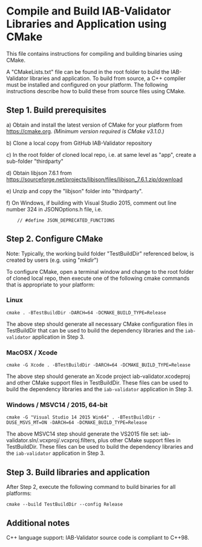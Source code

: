 # Compile and Build IAB-Validator Libraries and Application using CMake

This file contains instructions for compiling and building binaries using CMake.

A "CMakeLists.txt" file can be found in the root folder to build the IAB-Validator libraries and application.
To build from source, a C++ compiler must be installed and configured on your platform.
The following instructions describe how to build these from source files using CMake.

## Step 1. Build prerequisites

  a) Obtain and install the latest version of CMake for your platform from https://cmake.org. *(Minimum version required is CMake v3.1.0.)*
  
  b) Clone a local copy from GitHub IAB-Validator repository
  
  c) In the root folder of cloned local repo, i.e. at same level as "app", create a sub-folder "thirdparty"

  d) Obtain libjson 7.6.1 from https://sourceforge.net/projects/libjson/files/libjson_7.6.1.zip/download

  e) Unzip and copy the "libjson" folder into "thirdparty".

  f) On Windows, if building with Visual Studio 2015, comment out line number 324 in JSONOptions.h file, i.e.
  
        // #define JSON_DEPRECATED_FUNCTIONS

## Step 2. Configure CMake

Note: Typically, the working build folder "TestBuildDir" referenced below, is created by users (e.g. using "*mkdir*")
  
To configure CMake, open a terminal window and change to the root folder of cloned local repo, then execute one of the following cmake 
commands that is appropriate to your platform:

### Linux

    cmake . -BTestBuildDir -DARCH=64 -DCMAKE_BUILD_TYPE=Release

The above step should generate all necessary CMake configuration files in TestBuildDir that can be used to build the 
dependency libraries and the `iab-validator` application in Step 3.
             
### MacOSX / Xcode
  
    cmake -G Xcode . -BTestBuildDir -DARCH=64 -DCMAKE_BUILD_TYPE=Release

The above step should generate an Xcode project iab-validator.xcodeproj and other CMake support files in TestBuildDir.
These files can be used to build the dependency libraries and the `iab-validator` application in Step 3.

### Windows / MSVC14 / 2015, 64-bit

    cmake -G "Visual Studio 14 2015 Win64" . -BTestBuildDir -DUSE_MSVS_MT=ON -DARCH=64 -DCMAKE_BUILD_TYPE=Release

The above MSVC14 step should generate the VS2015 file set: iab-validator.sln/.vcxproj/.vcxproj.filters, plus other CMake 
support files in TestBuildDir. These files can be used to build the dependency libraries and the `iab-validator` application in Step 3.

## Step 3. Build libraries and application

After Step 2, execute the following command to build binaries for all platforms:

    cmake --build TestBuildDir --config Release

## Additional notes

C++ language support: IAB-Validator source code is compliant to C++98.
